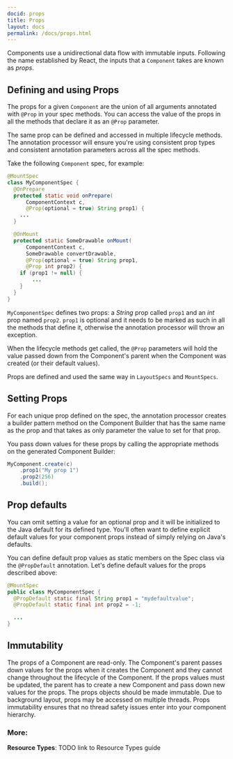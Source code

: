 ```yaml
---
docid: props
title: Props
layout: docs
permalink: /docs/props.html
---
```


Components use a unidirectional data flow with immutable inputs. Following the name established by React, the inputs that a `Component` takes are known as *props*.

## Defining and using Props
The props for a given `Component` are the union of all arguments annotated with `@Prop` in your spec methods. You can access the value of the props in all the methods that declare it as an `@Prop` parameter. 

The same prop can be defined and accessed in multiple lifecycle methods. The annotation processor will ensure you're using consistent prop types and consistent annotation parameters across all the spec methods.

Take the following `Component` spec, for example:

``` java
@MountSpec
class MyComponentSpec {
  @OnPrepare
  protected static void onPrepare(
      ComponentContext c,
      @Prop(optional = true) String prop1) {
    ...
  }

  @OnMount
  protected static SomeDrawable onMount(
      ComponentContext c,
      SomeDrawable convertDrawable,
      @Prop(optional = true) String prop1,
      @Prop int prop2) {
    if (prop1 != null) {
    	...
    }
  }
}
```

`MyComponentSpec` defines two props: a *String* prop called `prop1` and an *int* prop named `prop2`. `prop1` is optional and it needs to be marked as such in all the methods that define it, otherwise the annotation processor will throw an exception. 

When the lifecycle methods get called, the `@Prop` parameters will hold the value passed down from the Component's parent when the Component was created (or their default values).

Props are defined and used the same way in `LayoutSpecs` and `MountSpecs`.   

## Setting Props

For each unique prop defined on the spec, the annotation processor creates a builder pattern method on the Component Builder that has the same name as the prop and that takes as only parameter the value to set for that prop. 

You pass down values for these props by calling the appropriate methods on the generated Component Builder:

``` java
MyComponent.create(c)
    .prop1("My prop 1")
    .prop2(256)
    .build();
```

## Prop defaults

You can omit setting a value for an optional prop and it will be initialized to the Java default for its defined type. You'll often want to define explicit default values for your component props instead of simply relying on Java's defaults.

You can define default prop values as static members on the Spec class via the `@PropDefault` annotation. Let's define default values for the props described above:

``` java
@MountSpec
public class MyComponentSpec {
  @PropDefault static final String prop1 = "mydefaultvalue";
  @PropDefault static final int prop2 = -1;

  ...
}
```

## Immutability
The props of a Component are read-only. The Component's parent passes down values for the props when it creates the Component and they cannot change throughout the lifecycle of the Component. If the props values must be updated, the parent has to create a new Component and pass down new values for the props.
The props objects should be made immutable. Due to background layout, props may be accessed on multiple threads. Props immutability ensures that no thread safety issues enter into your component hierarchy.

### More: 
**Resource Types**: TODO link to Resource Types guide
